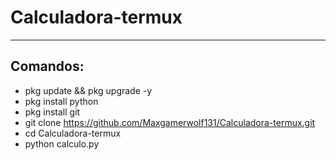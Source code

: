# Calculadora-termux

---------
## Comandos:

* pkg update && pkg upgrade -y
* pkg install python
* pkg install git
* git clone https://github.com/Maxgamerwolf131/Calculadora-termux.git
* cd Calculadora-termux
* python calculo.py
